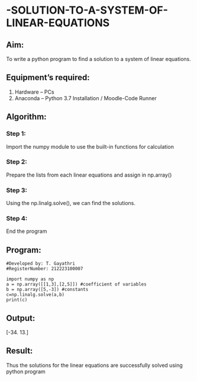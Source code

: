 # -SOLUTION-TO-A-SYSTEM-OF-LINEAR-EQUATIONS
## Aim:
To write a python program to find a solution to a system of linear equations.
## Equipment’s required:
1. 	Hardware – PCs
2. 	Anaconda – Python 3.7 Installation / Moodle-Code Runner
## Algorithm:
### Step 1: 
Import the numpy module to use the built-in functions for calculation
### Step 2: 
Prepare the lists from each linear equations and assign in np.array()
### Step 3: 
Using the np.linalg.solve(), we can find the solutions.
### Step 4: 
End the program
## Program:
```#Program to find the solution for the given linear equations.
#Developed by: T. Gayathri
#RegisterNumber: 212223100007

import numpy as np
a = np.array([[1,3],[2,5]]) #coefficient of variables
b = np.array([5,-3]) #constants
c=np.linalg.solve(a,b)
print(c)
```
## Output:
[-34.  13.]
## Result: 
Thus the solutions for the linear equations are successfully solved using python program

